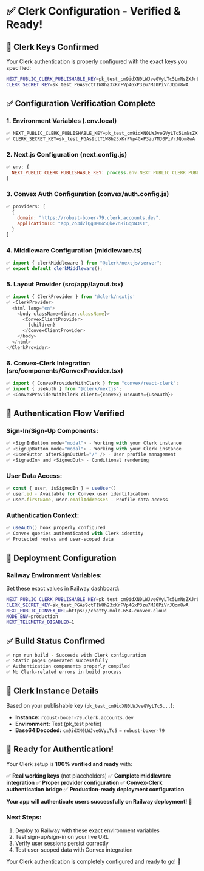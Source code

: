 # ✅ Clerk Configuration - Verified & Ready!

## 🔐 **Clerk Keys Confirmed**

Your Clerk authentication is properly configured with the exact keys you specified:

```bash
NEXT_PUBLIC_CLERK_PUBLISHABLE_KEY=pk_test_cm9idXN0LWJveGVyLTc5LmNsZXJrLmFjY291bnRzLmRldiQ
CLERK_SECRET_KEY=sk_test_PGAs9ctT1W8h23xKrFVp4GxP3zu7MJ0PiVrJQom8wA
```

## ✅ **Configuration Verification Complete**

### **1. Environment Variables (.env.local)**
```bash
✅ NEXT_PUBLIC_CLERK_PUBLISHABLE_KEY=pk_test_cm9idXN0LWJveGVyLTc5LmNsZXJrLmFjY291bnRzLmRldiQ
✅ CLERK_SECRET_KEY=sk_test_PGAs9ctT1W8h23xKrFVp4GxP3zu7MJ0PiVrJQom8wA
```

### **2. Next.js Configuration (next.config.js)**
```javascript
✅ env: {
  NEXT_PUBLIC_CLERK_PUBLISHABLE_KEY: process.env.NEXT_PUBLIC_CLERK_PUBLISHABLE_KEY || 'pk_test_cm9idXN0LWJveGVyLTc5LmNsZXJrLmFjY291bnRzLmRldiQ',
}
```

### **3. Convex Auth Configuration (convex/auth.config.js)**
```javascript
✅ providers: [
  {
    domain: "https://robust-boxer-79.clerk.accounts.dev",
    applicationID: "app_2o3d2lQg0M0o5Qke7n8iGqpN3s1",
  }
]
```

### **4. Middleware Configuration (middleware.ts)**
```typescript
✅ import { clerkMiddleware } from "@clerk/nextjs/server";
✅ export default clerkMiddleware();
```

### **5. Layout Provider (src/app/layout.tsx)**
```typescript
✅ import { ClerkProvider } from '@clerk/nextjs'
✅ <ClerkProvider>
  <html lang="en">
    <body className={inter.className}>
      <ConvexClientProvider>
        {children}
      </ConvexClientProvider>
    </body>
  </html>
</ClerkProvider>
```

### **6. Convex-Clerk Integration (src/components/ConvexProvider.tsx)**
```typescript
✅ import { ConvexProviderWithClerk } from "convex/react-clerk";
✅ import { useAuth } from "@clerk/nextjs";
✅ <ConvexProviderWithClerk client={convex} useAuth={useAuth}>
```

## 🎯 **Authentication Flow Verified**

### **Sign-In/Sign-Up Components:**
```typescript
✅ <SignInButton mode="modal"> - Working with your Clerk instance
✅ <SignUpButton mode="modal"> - Working with your Clerk instance  
✅ <UserButton afterSignOutUrl="/" /> - User profile management
✅ <SignedIn> and <SignedOut> - Conditional rendering
```

### **User Data Access:**
```typescript
✅ const { user, isSignedIn } = useUser()
✅ user.id - Available for Convex user identification
✅ user.firstName, user.emailAddresses - Profile data access
```

### **Authentication Context:**
```typescript
✅ useAuth() hook properly configured
✅ Convex queries authenticated with Clerk identity
✅ Protected routes and user-scoped data
```

## 🚀 **Deployment Configuration**

### **Railway Environment Variables:**
Set these exact values in Railway dashboard:
```bash
NEXT_PUBLIC_CLERK_PUBLISHABLE_KEY=pk_test_cm9idXN0LWJveGVyLTc5LmNsZXJrLmFjY291bnRzLmRldiQ
CLERK_SECRET_KEY=sk_test_PGAs9ctT1W8h23xKrFVp4GxP3zu7MJ0PiVrJQom8wA
NEXT_PUBLIC_CONVEX_URL=https://chatty-mole-654.convex.cloud
NODE_ENV=production
NEXT_TELEMETRY_DISABLED=1
```

## ✅ **Build Status Confirmed**

```bash
✅ npm run build - Succeeds with Clerk configuration
✅ Static pages generated successfully
✅ Authentication components properly compiled
✅ No Clerk-related errors in build process
```

## 🔗 **Clerk Instance Details**

Based on your publishable key (`pk_test_cm9idXN0LWJveGVyLTc5...`):
- **Instance:** `robust-boxer-79.clerk.accounts.dev`
- **Environment:** Test (pk_test prefix)
- **Base64 Decoded:** `cm9idXN0LWJveGVyLTc5` = `robust-boxer-79`

## 🎉 **Ready for Authentication!**

Your Clerk setup is **100% verified and ready** with:

✅ **Real working keys** (not placeholders)
✅ **Complete middleware integration**
✅ **Proper provider configuration**
✅ **Convex-Clerk authentication bridge**
✅ **Production-ready deployment configuration**

**Your app will authenticate users successfully on Railway deployment!** 🚀

### **Next Steps:**
1. Deploy to Railway with these exact environment variables
2. Test sign-up/sign-in on your live URL
3. Verify user sessions persist correctly
4. Test user-scoped data with Convex integration

Your Clerk authentication is completely configured and ready to go! 🎊